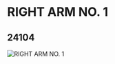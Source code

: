 # RIGHT ARM NO. 1
## 24104
![RIGHT ARM NO. 1](https://lc-www-live-s.legocdn.com/media/bricks/5/2/6134602.jpg)